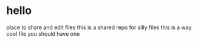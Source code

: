 # hello
place to share and edit files
this is a shared repo for silly files
this is a way cool file
you should have one
